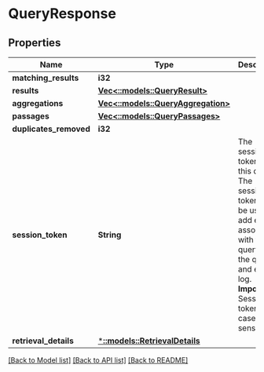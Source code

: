 # QueryResponse

## Properties
Name | Type | Description | Notes
------------ | ------------- | ------------- | -------------
**matching_results** | **i32** |  | [optional] 
**results** | [**Vec<::models::QueryResult>**](QueryResult.md) |  | [optional] 
**aggregations** | [**Vec<::models::QueryAggregation>**](QueryAggregation.md) |  | [optional] 
**passages** | [**Vec<::models::QueryPassages>**](QueryPassages.md) |  | [optional] 
**duplicates_removed** | **i32** |  | [optional] 
**session_token** | **String** | The session token for this query. The session token can be used to add events associated with this query to the query and event log.  **Important:** Session tokens are case sensitive. | [optional] 
**retrieval_details** | [***::models::RetrievalDetails**](RetrievalDetails.md) |  | [optional] 

[[Back to Model list]](../README.md#documentation-for-models) [[Back to API list]](../README.md#documentation-for-api-endpoints) [[Back to README]](../README.md)


